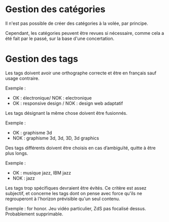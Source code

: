 # Gestion des catégories

Il n'est pas possible de créer des catégories à la volée, par principe. 

Cependant, les catégories peuvent être revues si nécessaire, comme cela a été fait par le passé, sur la base d'une concertation.

# Gestion des tags

Les tags doivent avoir une orthographe correcte et être en français sauf usage contraire.

Exemple : 

* OK : électronique/ NOK : electronique
* OK : responsive design / NOK : design web adaptatif

Les tags désignant la même chose doivent être fusionnés.

Exemple : 

* OK : graphisme 3d
* NOK : graphisme 3d, 3d, 3D, 3d graphics

Des tags différents doivent être choisis en cas d’ambiguïté, quitte à être plus longs.

Exemple :

* OK : musique jazz, IBM jazz
* NOK : jazz

Les tags trop spécifiques devraient être évités. Ce critère est assez subjectif, et concerne les tags dont on pense avec force qu'ils ne regrouperont à l'horizon prévisible qu'un seul contenu.

Exemple : for honor. Jeu vidéo particulier, ZdS pas focalisé dessus. Probablement supprimable.
